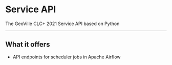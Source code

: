 # Service API

The GeoVille CLC+ 2021 Service API based on Python

---

## What it offers

* API endpoints for scheduler jobs in Apache Airflow